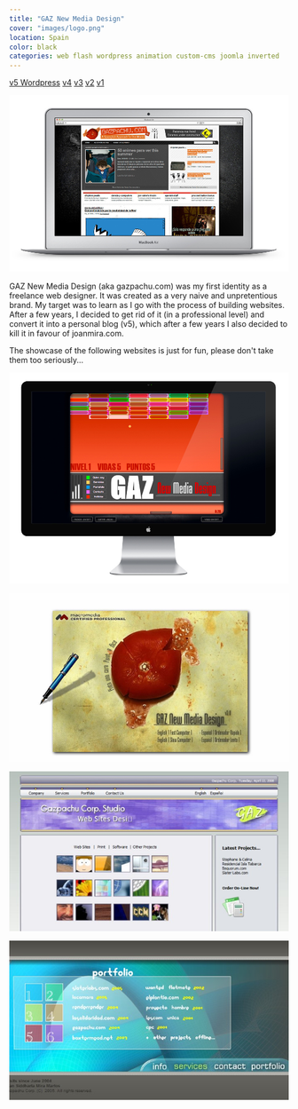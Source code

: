 ```yaml
---
title: "GAZ New Media Design"
cover: "images/logo.png"
location: Spain
color: black
categories: web flash wordpress animation custom-cms joomla inverted
---
```


<p class="align-center">
<a class="btn" href="http://gazpachu.herokuapp.com" target="_blank">v5 Wordpress</a>
<a class="btn" href="http://work.joanmira.com/webs/gazpachu/v4/" target="_blank">v4</a>
<a class="btn" href="http://work.joanmira.com/webs/gazpachu/v3/" target="_blank">v3</a>
<a class="btn" href="http://work.joanmira.com/webs/gazpachu/v2/" target="_blank">v2</a>
<a class="btn" href="http://work.joanmira.com/webs/gazpachu/v1/" target="_blank">v1</a>
</p>

![](./images/1.jpg)

GAZ New Media Design (aka gazpachu.com) was my first identity as a freelance web designer. It was created as a very naive and unpretentious brand. My target was to learn as I go with the process of building websites. After a few years, I decided to get rid of it (in a professional level) and convert it into a personal blog (v5), which after a few years I also decided to kill it in favour of joanmira.com.

The showcase of the following websites is just for fun, please don't take them too seriously...

![](./images/2.jpg)

![](./images/3.jpg)

![](./images/4.jpg)

![](./images/5.jpg)
